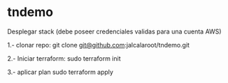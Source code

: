 # tndemo
Desplegar stack (debe poseer credenciales validas para una cuenta AWS)

1.- clonar repo:
git clone git@github.com:jalcalaroot/tndemo.git

2.- Iniciar terraform:
sudo terraform init

3.- aplicar plan
sudo terraform apply

